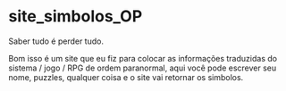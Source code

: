 # site_simbolos_OP
Saber tudo é perder tudo.

Bom isso é um site que eu fiz para colocar as informações traduzidas do sistema / jogo / RPG de ordem paranormal, aqui você pode escrever seu nome, puzzles, qualquer coisa e o site vai retornar os simbolos.
